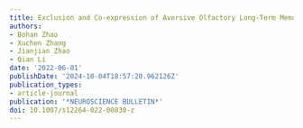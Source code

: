 ```yaml
---
title: Exclusion and Co-expression of Aversive Olfactory Long-Term Memories in Drosophila
authors:
- Bohan Zhao
- Xuchen Zhang
- Jianjian Zhao
- Qian Li
date: '2022-06-01'
publishDate: '2024-10-04T18:57:20.962126Z'
publication_types:
- article-journal
publication: '*NEUROSCIENCE BULLETIN*'
doi: 10.1007/s12264-022-00830-z
---
```

